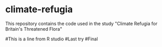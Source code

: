 # climate-refugia
This repository contains the code used in the study "Climate Refugia for Britain's Threatened Flora"

#This is a line from R studio
#Last try
#Final